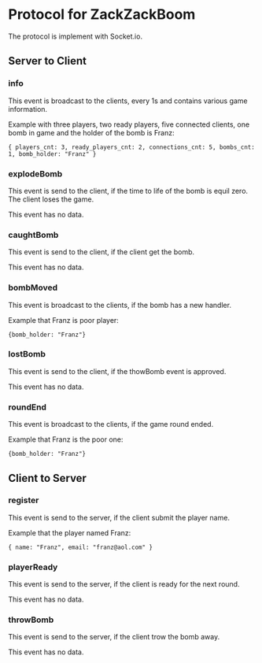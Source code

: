 # Protocol for ZackZackBoom #

The protocol is implement with Socket.io.  

## Server to Client ##

### info ###
This event is broadcast to the clients, every 1s and contains various game information.

Example with three players, two ready players, five connected clients, one bomb in game and the holder of the bomb is Franz:
```
{ players_cnt: 3, ready_players_cnt: 2, connections_cnt: 5, bombs_cnt: 1, bomb_holder: "Franz" }
```
### explodeBomb ###
This event is send to the client, if the time to life of the bomb is equil zero. The client loses the game.

This event has no data.
### caughtBomb ###
This event is send to the client, if the client get the bomb.

This event has no data.
### bombMoved ###
This event is broadcast to the clients, if the bomb has a new handler.

Example that Franz is poor player:
```
{bomb_holder: "Franz"}
```
### lostBomb ###
This event is send to the client, if the thowBomb event is approved.

This event has no data.
### roundEnd ###
This event is broadcast to the clients, if the game round ended.

Example that Franz is the poor one:
```
{bomb_holder: "Franz"}
```
## Client to Server ##

### register ###
This event is send to the server, if the client submit the player name.

Example that the player named Franz:
```
{ name: "Franz", email: "franz@aol.com" }
```
### playerReady ###
This event is send to the server, if the client is ready for the next round.

This event has no data.
### throwBomb ###
This event is send to the server, if the client trow the bomb away.

This event has no data.